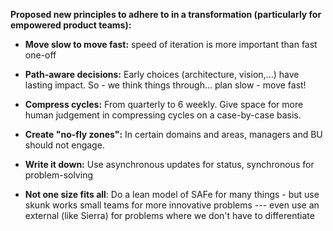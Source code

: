**Proposed new principles to adhere to in a transformation (particularly for empowered product teams):**

- **Move slow to move fast:** speed of iteration is more important than fast one-off
    
- **Path-aware decisions:** Early choices (architecture, vision,...) have lasting impact. So - we think things through... plan slow - move fast!
    
- **Compress cycles:** From quarterly to 6 weekly. Give space for more human judgement in compressing cycles on a case-by-case basis.
    
- **Create "no-fly zones":** In certain domains and areas, managers and BU should not engage.
    
- **Write it down:** Use asynchronous updates for status, synchronous for problem-solving

- **Not one size fits all**: Do a lean model of SAFe for many things - but use skunk works small teams for more innovative problems --- even use an external (like Sierra) for problems where we don't have to differentiate